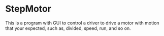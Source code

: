 # StepMotor
This is a program with GUI to control a driver to drive a motor with motion that your expected, such as, divided, speed, run, and so on.
